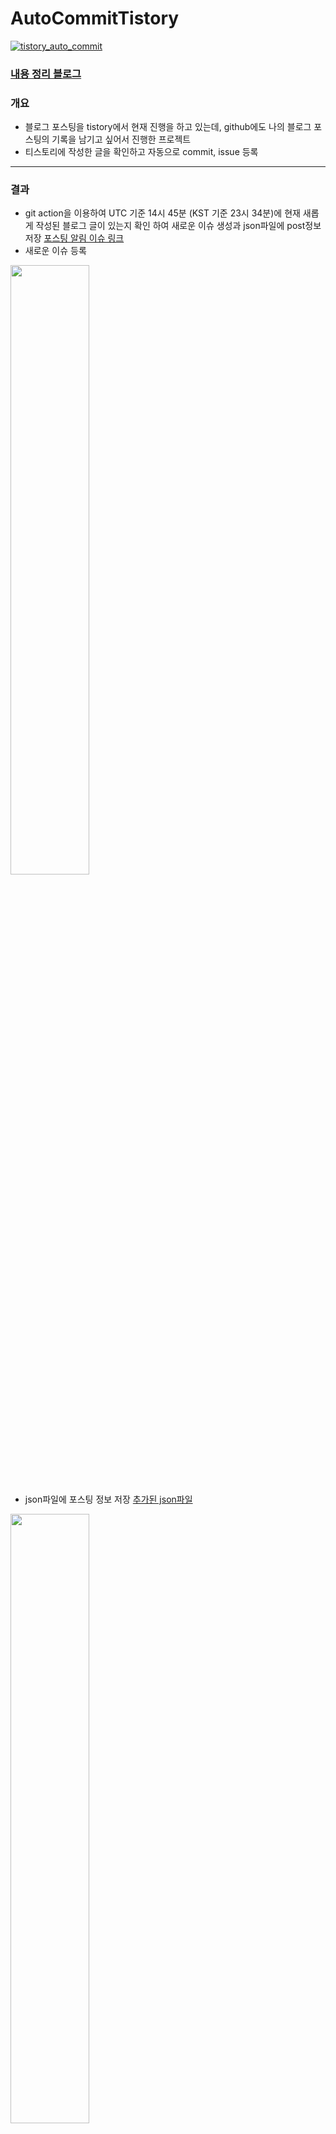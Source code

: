 # AutoCommitTistory
[![tistory_auto_commit](https://github.com/taxijjang/AutoCommitTistory/actions/workflows/tistory_auto_commit.yml/badge.svg?branch=master)](https://github.com/taxijjang/AutoCommitTistory/actions/workflows/tistory_auto_commit.yml)

### [내용 정리 블로그](https://taxijjang.tistory.com/171)

### 개요
- 블로그 포스팅을 tistory에서 현재 진행을 하고 있는데, github에도 나의 블로그 포스팅의 기록을 남기고 싶어서 진행한 프로젝트
- 티스토리에 작성한 글을 확인하고 자동으로 commit, issue 등록


---
### 결과
- git action을 이용하여 UTC 기준 14시 45분 (KST 기준 23시 34분)에 현재 새롭게 작성된 블로그 글이 있는지 확인 하여 새로운 이슈 생성과 json파일에 post정보 저장
[포스팅 알림 이슈 링크](https://github.com/taxijjang/AutoCommitTistory/labels/new_posting)
- 새로운 이슈 등록
<img src="./images/new_issue.png" width="50%" height="50%">

  
- json파일에 포스팅 정보 저장
[추가된 json파일](https://github.com/taxijjang/AutoCommitTistory/blob/master/posts.json)
<img src="./images/add_posting_data.png" width="50%" height="50%">

---
### 사용방법
1. AutoCommitTistory repository를 fork 한다.
<img src="./images/repo_fork.png" width="50%" height="50%">
   

2. 아래에서 티스토리 access token과 github access token을 발급 한다.
   

3. fork를 한 위치의 repository에 발급한 token과 여러 환경 변수들을 github repository secret에 추가한다.

---
### 티스토리 access token 발급
- [티스토리 access token 발급 방법](https://taxijjang.tistory.com/144)


---
### github access token 발급
- [github access token 발급 방법](https://docs.github.com/en/authentication/keeping-your-account-and-data-secure/creating-a-personal-access-token)


---
### 환경 변수 설정
1. repo의 `settings`로 이동
2. `settings`의 `Secret`에서 `Actions secrets`를 이용하여 `New repository secret`를 생성
<img src="./images/add_environ.png" width="50%" height="50%">
   
- 환경 변수 정의
```
- github
MY_GITHUB_ACCESS_TOKEN: github에서 발급한 access token

- tistory
APP_ID: 발급된 app_id
SECRET_KEY: secret_key
REDIRECT_URI: 본인 티스토리 주소를 입력합니다 ex) https://taxijjang.tistory.com
ACCESS_TOKEN: tistory에서 발급 받은 access_token
USERNAME: 이슈에 남길 이름 ex)USERNAME의 블로그
REPO_NAME: 해당 프로젝트가 포함되어 있는 github repository의 이름
```
